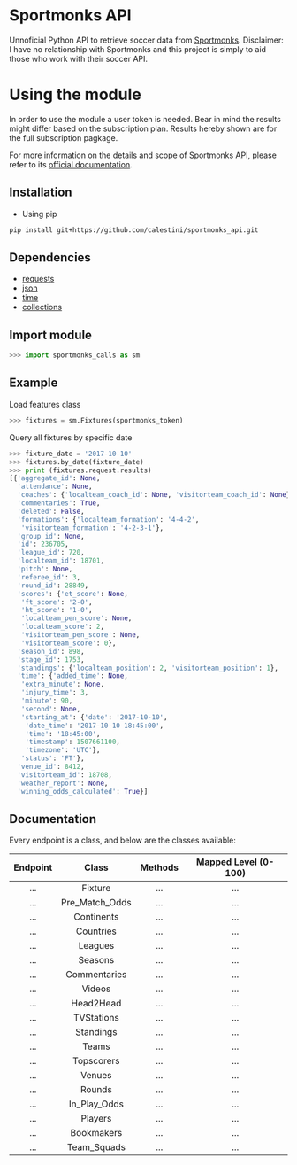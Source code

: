 # Sportmonks API

Unnoficial Python API to retrieve soccer data from [Sportmonks](https://sportmonks.com/).
Disclaimer: I have no relationship with Sportmonks and this project is simply to aid those who work with their soccer API.

# Using the module

In order to use the module a user token is needed. Bear in mind the results might differ based on the subscription plan. Results hereby shown are for the full subscription pagkage.

For more information on the details and scope of Sportmonks API, please refer to its [official documentation](https://sportmonks.com/sports/soccer/documentation).

## Installation

- Using pip
```bash
pip install git+https://github.com/calestini/sportmonks_api.git
```

## Dependencies

- [requests](http://docs.python-requests.org/en/master/)
- [json](https://docs.python.org/2/library/json.html)
- [time](https://docs.python.org/2/library/time.html)
- [collections](https://docs.python.org/2/library/collections.html)

## Import module
```python
>>> import sportmonks_calls as sm
```

## Example

Load features class
```python
>>> fixtures = sm.Fixtures(sportmonks_token)
```

Query all fixtures by specific date
```python
>>> fixture_date = '2017-10-10'
>>> fixtures.by_date(fixture_date)
>>> print (fixtures.request.results)
[{'aggregate_id': None,
  'attendance': None,
  'coaches': {'localteam_coach_id': None, 'visitorteam_coach_id': None},
  'commentaries': True,
  'deleted': False,
  'formations': {'localteam_formation': '4-4-2',
   'visitorteam_formation': '4-2-3-1'},
  'group_id': None,
  'id': 236705,
  'league_id': 720,
  'localteam_id': 18701,
  'pitch': None,
  'referee_id': 3,
  'round_id': 28849,
  'scores': {'et_score': None,
   'ft_score': '2-0',
   'ht_score': '1-0',
   'localteam_pen_score': None,
   'localteam_score': 2,
   'visitorteam_pen_score': None,
   'visitorteam_score': 0},
  'season_id': 898,
  'stage_id': 1753,
  'standings': {'localteam_position': 2, 'visitorteam_position': 1},
  'time': {'added_time': None,
   'extra_minute': None,
   'injury_time': 3,
   'minute': 90,
   'second': None,
   'starting_at': {'date': '2017-10-10',
    'date_time': '2017-10-10 18:45:00',
    'time': '18:45:00',
    'timestamp': 1507661100,
    'timezone': 'UTC'},
   'status': 'FT'},
  'venue_id': 8412,
  'visitorteam_id': 18708,
  'weather_report': None,
  'winning_odds_calculated': True}]
```

## Documentation

Every endpoint is a class, and below are the classes available:

| Endpoint | Class | Methods | Mapped Level (0-100) |
|:-:|:-:|:-:|:-:|
|...| Fixture | ... | ... |
|...| Pre_Match_Odds | ... | ... |
|...| Continents | ... | ... |
|...| Countries | ... | ... |
|...| Leagues | ... | ... |
|...| Seasons | ... | ... |
|...| Commentaries | ... | ... |
|...| Videos | ... | ... |
|...| Head2Head | ... | ... |
|...| TVStations | ... | ... |
|...| Standings | ... | ... |
|...| Teams | ... | ... |
|...| Topscorers | ... | ... |
|...| Venues | ... | ... |
|...| Rounds | ... | ... |
|...| In_Play_Odds | ... | ... |
|...| Players | ... | ... |
|...| Bookmakers | ... | ... |
|...| Team_Squads | ... | ... |
